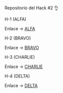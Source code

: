 Repositorio del Hack #2 👌

 H-1 (ALFA)

Enlace -> [ALFA](https://github.com/Mugiwaralong/hg_1_alfa.git)

 H-2 (BRAVO)

Enlace -> [BRAVO](https://github.com/JulioGav/hg_1_bravo.git)

 H-3 (CHARLIE)

Enlace -> [CHARLIE](https://github.com/JhoanLag19/hg_1_charlie.git) 

 H-4 (DELTA)

Enlace -> [DELTA](https://github.com/EnriqueV18/hg_1_delta.git) 
